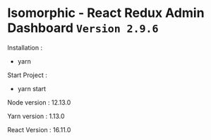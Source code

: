 # Isomorphic - React Redux Admin Dashboard `Version 2.9.6`

Installation :
- yarn

Start Project :
- yarn start

Node version :
12.13.0

Yarn version :
1.13.0

React Version :
16.11.0
